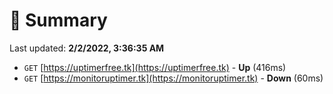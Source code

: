 # 📖 Summary
Last updated: **2/2/2022, 3:36:35 AM**

- `GET` [https://uptimerfree.tk](https://uptimerfree.tk) - **Up** (416ms)
- `GET` [https://monitoruptimer.tk](https://monitoruptimer.tk) - **Down** (60ms)

